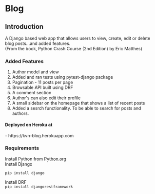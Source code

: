 # Blog
<h2> Introduction </h2>

A Django based web app that allows users to view, create, edit or delete blog posts...and added features. <br>
(From the book, Python Crash Course (2nd Edition) by Eric Matthes)



<h3> Added Features </h3>
<ol>
     <li> Author model and view </li>
     <li> Added and ran tests using pytest-django package </li>
     <li> Pagination - 11 posts per page </li>
     <li> Browsable API built using DRF </li>
     <li> A comment section </li>
     <li> Author's can also edit their profile </li>
     <li> A small sidebar on the homepage that shows a list of recent posts </li>
     <li> Added a sesrch functionality. To be able to search for posts and authors. </li>
  </ol>
  
<h4> Deployed on Heroku at </h4> - https://kvn-blog.herokuapp.com

<h3> Requirements </h3>
Install Python from <a href="https://www.python.org" > Python.org </a> <br>
Install Django <br>

```
pip install django 
```
Install DRF <br> 
`
pip install djangorestframework
`
